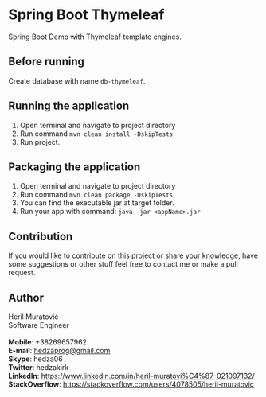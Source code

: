 # Spring Boot Thymeleaf
Spring Boot Demo with Thymeleaf template engines.

## Before running
Create database with name ```db-thymeleaf```.

## Running the application
1. Open terminal and navigate to project directory
2. Run command ```mvn clean install -DskipTests```
3. Run project.

## Packaging the application
1. Open terminal and navigate to project directory
2. Run command ```mvn clean package -DskipTests```
3. You can find the executable jar at target folder.
4. Run your app with command: ```java -jar <appName>.jar```

## Contribution
If you would like to contribute on this project or share your knowledge, have some suggestions or other stuff feel 
free to contact me or make a pull request.

## Author 
Heril Muratović  
Software Engineer  
<br>
**Mobile**: +38269657962  
**E-mail**: hedzaprog@gmail.com  
**Skype**: hedza06  
**Twitter**: hedzakirk  
**LinkedIn**: https://www.linkedin.com/in/heril-muratovi%C4%87-021097132/  
**StackOverflow**: https://stackoverflow.com/users/4078505/heril-muratovic